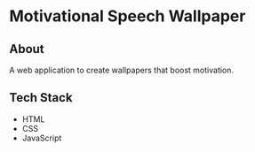 # Motivational Speech Wallpaper

## About

A web application to create wallpapers that boost motivation.

## Tech Stack

- HTML
- CSS
- JavaScript

